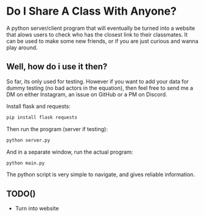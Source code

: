 # Do I Share A Class With Anyone?
A python server/client program that will eventually be turned into a website that alows users to check who has the closest link to their classmates. It can be used to make some new friends, or if you are just curious and wanna play around. 

## Well, how do i use it then?
So far, its only used for testing. However if you want to add your data for dummy testing (no bad actors in the equation), then feel free to send me a DM on either Instagram, an issue on GitHub or a PM on Discord. 

Install flask and requests: 
```bash
pip install flask requests
```

Then run the program (server if testing):
```bash
python server.py
```

And in a separate window, run the actual program:
```bash
python main.py
```

The python script is very simple to navigate, and gives reliable information.

## TODO()
- Turn into website
